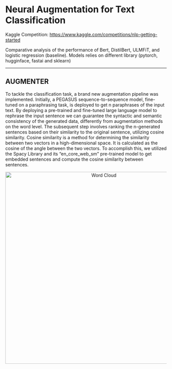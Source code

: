 # Neural Augmentation for Text Classification

Kaggle Competition: https://www.kaggle.com/competitions/nlp-getting-started

Comparative analysis of the performance of Bert, DistilBert, ULMFiT, and logistic regression (baseline). Models relies on different library (pytorch, hugginface, fastai and sklearn)

----------------------------------------------------------------------------------------------------

## AUGMENTER

To tackle the classification task, a brand new augmentation pipeline was implemented. Initially, a PEGASUS sequence-to-sequence model, fine-tuned on a paraphrasing task, is deployed to get n paraphrases of the input text. By deploying a pre-trained and fine-tuned large  language model to rephrase the input sentence we can guarantee the syntactic and semantic consistency of the generated data, differently from augmentation methods on the word level. The subsequent step involves ranking the n-generated sentences based on their similarity to the original sentence, utilizing cosine similarity. Cosine similarity is a method for determining the similarity between two vectors in a high-dimensional space. It is calculated as the cosine of the angle between the two vectors. To accomplish this, we utilized the Spacy Library and its
“en_core_web_sm” pre-trained model to get embedded sentences and compute the cosine similarity between sentences.
<p align="center">
  <img width="600" src="https://user-images.githubusercontent.com/91601166/230159690-04648428-fe80-4f4a-acff-512070ebe854.png" alt="Word Cloud">
</p>

